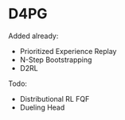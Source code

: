 # D4PG

Added already:

- Prioritized Experience Replay
- N-Step Bootstrapping
- D2RL

Todo:
- Distributional RL FQF
- Dueling Head

